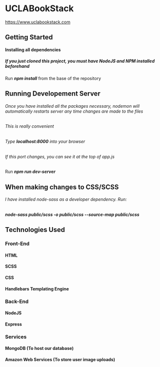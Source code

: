 
UCLABookStack
==============
https://www.uclabookstack.com



Getting Started
----------------

#### Installing all dependencies
##### If you just cloned this project, you must have NodeJS and NPM installed beforehand

Run **_npm install_** from the base of the repository


Running Developement Server
---------------------------
###### Once you have installed all the packages necessary, nodemon will automatically restarts server any time changes are made to the files 
###### This is really convenient
###### Type **_localhost:8000_** into your browser
###### If this port changes, you can see it at the top of app.js

Run **_npm run dev-server_**

When making changes to CSS/SCSS
-------------------------------
###### I have installed node-sass as a developer dependency. Run:

**_node-sass public/scss -o public/scss --source-map public/scss_**





Technologies Used
-----------------

### Front-End

#### HTML 
#### SCSS
#### CSS
#### Handlebars Templating Engine

### Back-End

#### NodeJS
#### Express

### Services

#### MongoDB (To host our database)
#### Amazon Web Services (To store user image uploads)




